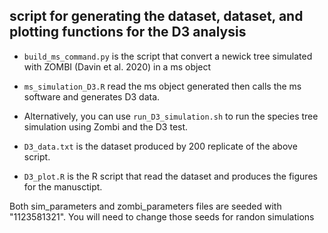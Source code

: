 ## script for generating the dataset, dataset, and plotting functions for the D3 analysis

* `build_ms_command.py` is the script that convert a newick tree simulated with ZOMBI (Davin et al. 2020) in a ms object

* `ms_simulation_D3.R` read the ms object generated then calls the ms software and generates D3 data.

* Alternatively, you can use `run_D3_simulation.sh` to run the species tree simulation using Zombi and the D3 test.

* `D3_data.txt` is the dataset produced by 200 replicate of the above script.

* `D3_plot.R` is the R script that read the dataset and produces the figures for the manusctipt.


Both sim_parameters and zombi_parameters files are seeded with "1123581321". You will need to change those seeds for randon simulations
